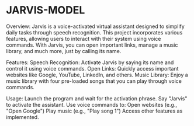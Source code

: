 # JARVIS-MODEL
Overview:
Jarvis is a voice-activated virtual assistant designed to simplify daily tasks through speech recognition. This project incorporates various features, allowing users to interact with their system using voice commands. With Jarvis, you can open important links, manage a music library, and much more, just by calling its name.

Features:
Speech Recognition: Activate Jarvis by saying its name and control it using voice commands.
Open Links: Quickly access important websites like Google, YouTube, LinkedIn, and others.
Music Library: Enjoy a music library with four pre-loaded songs that you can play through voice commands.

Usage:
Launch the program and wait for the activation phrase.
Say "Jarvis" to activate the assistant.
Use voice commands to:
Open websites (e.g., "Open Google")
Play music (e.g., "Play song 1")
Access other features as implemented.

